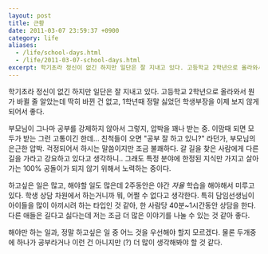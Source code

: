 ```yaml
---
layout: post
title: 근황
date: 2011-03-07 23:59:37 +0900
category: life
aliases:
  - /life/school-days.html
  - /life/2011-03-07-school-days.html
excerpt: 학기초라 정신이 없긴 하지만 일단은 잘 지내고 있다. 고등학교 2학년으로 올라와서 뭔가 바뀔 줄 알았는데 딱히 바뀐 건 없고, 1학년때 정말 싫었던 학생부장을 이제 보지 않게 되어서 좋다.
---
```


학기초라 정신이 없긴 하지만 일단은 잘 지내고 있다. 고등학교 2학년으로 올라와서 뭔가 바뀔 줄 알았는데 딱히 바뀐 건 없고, 1학년때 정말 싫었던 학생부장을 이제 보지 않게 되어서 좋다.

부모님이 그나마 공부를 강제하지 않아서 그렇지, 압박을 꽤나 받는 중. 이맘때 되면 모두가 받는 그런 고통이긴 한데... 친척들이 오면 "공부 잘 하고 있니?" 라던가, 부모님의 은근한 압박. 걱정되어서 하시는 말씀이지만 조금 불쾌하다. 갈 길을 찾은 사람에게 다른 길을 가라고 강요하고 있다고 생각하니.. 그래도 특정 분야에 한정된 지식만 가지고 살아가는 100% 공돌이가 되지 않기 위해서 노력하는 중이다.

하고싶은 일은 많고, 해야할 일도 많은데 2주동안은 야간 *자율* 학습을 해야해서 미루고 있다. 학생 상담 차원에서 하는거니까 뭐, 어쩔 수 없다고 생각한다. 특히 담임선생님이 아이들을 많이 아끼시려 하는 타입인 것 같아, 한 사람당 40분~1시간동안 상담을 한다. 다른 애들은 길다고 싫다는데 저는 조금 더 많은 이야기를 나눌 수 있는 것 같아 좋다.

해야만 하는 일과, 정말 하고싶은 일 중 어느 것을 우선해야 할지 모르겠다. 물론 두개중에 하나가 공부라거나 이런 건 아니지만 (?) 더 많이 생각해봐야 할 것 같다.